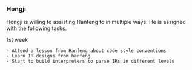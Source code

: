 ### Hongji

Hongji is willing to assisting Hanfeng to in multiple ways.  He is assigned
with the following tasks.

1st week

    - Attend a lesson from Hanfeng about code style conventions
    - Learn IR designs from hanfeng
    - Start to build interpreters to parse IRs in different levels



